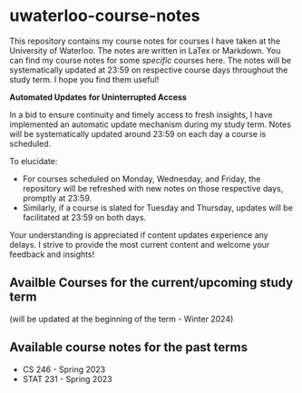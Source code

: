 # uwaterloo-course-notes
This repository contains my course notes for courses I have taken at the University of Waterloo. The notes are written in LaTex or Markdown.
You can find my course notes for some *specific* courses here. The notes will be systematically updated at 23:59 on respective course days throughout the study term. I hope you find them useful!

**Automated Updates for Uninterrupted Access**

In a bid to ensure continuity and timely access to fresh insights, I have implemented an automatic update mechanism during my study term. Notes will be systematically updated around 23:59 on each day a course is scheduled.

To elucidate:

- For courses scheduled on Monday, Wednesday, and Friday, the repository will be refreshed with new notes on those respective days, promptly at 23:59.
- Similarly, if a course is slated for Tuesday and Thursday, updates will be facilitated at 23:59 on both days.

Your understanding is appreciated if content updates experience any delays. I strive to provide the most current content and welcome your feedback and insights!

## Availble Courses for the current/upcoming study term
(will be updated at the beginning of the term - Winter 2024)

## Available course notes for the past terms
- CS 246 - Spring 2023
- STAT 231 - Spring 2023
